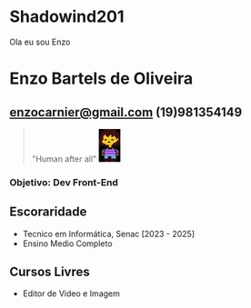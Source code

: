 # Shadowind201
 Ola eu sou Enzo
#  Enzo Bartels de Oliveira
## enzocarnier@gmail.com (19)981354149
> "Human after all"
	![alt text](FB_IMG_1665965210954.jpg)

### Objetivo: Dev Front-End

## Escoraridade
- Tecnico em Informática, Senac [2023 - 2025]
- Ensino Medio Completo

## Cursos Livres
- Editor de Video e Imagem